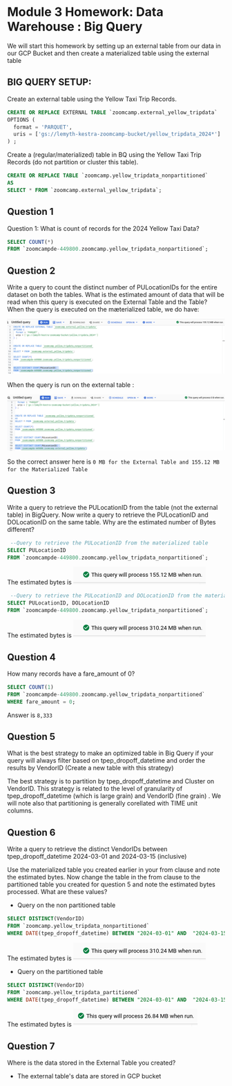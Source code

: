 # Module 3 Homework: Data Warehouse : Big Query
We will start this homework by setting up an external table from our data in our GCP Bucket and then create a materialized table using the external table
## BIG QUERY SETUP:
Create an external table using the Yellow Taxi Trip Records.
``` SQL 
CREATE OR REPLACE EXTERNAL TABLE `zoomcamp.external_yellow_tripdata`
OPTIONS (
  format = 'PARQUET',
  uris = ['gs://lemyth-kestra-zoomcamp-bucket/yellow_tripdata_2024*']
) ;
```

Create a (regular/materialized) table in BQ using the Yellow Taxi Trip Records (do not partition or cluster this table). 

``` SQL 
CREATE OR REPLACE TABLE `zoomcamp.yellow_tripdata_nonpartitioned`
AS 
SELECT * FROM `zoomcamp.external_yellow_tripdata`;
```

## Question 1
Question 1: What is count of records for the 2024 Yellow Taxi Data?
``` SQL 
SELECT COUNT(*) 
FROM `zoomcampde-449800.zoomcamp.yellow_tripdata_nonpartitioned`;

```

## Question 2
Write a query to count the distinct number of PULocationIDs for the entire dataset on both the tables.
What is the estimated amount of data that will be read when this query is executed on the External Table and the Table?
When the query is executed on the mæterialized table, we do have:

![alt text](image.png)

When the query is run on the external table : 

![alt text](image2.png)

So the correct answer here is `0 MB for the External Table and 155.12 MB for the Materialized Table`

## Question 3
Write a query to retrieve the PULocationID from the table (not the external table) in BigQuery. Now write a query to retrieve the PULocationID and DOLocationID on the same table. Why are the estimated number of Bytes different?

``` SQL
 --Query to retrieve the PULocationID from the materialized table
SELECT PULocationID
FROM `zoomcampde-449800.zoomcamp.yellow_tripdata_nonpartitioned`;
```
 The estimated bytes is 
![alt text](image3.png)

``` SQL
 --Query to retrieve the PULocationID and DOLocationID from the materialized table
SELECT PULocationID, DOLocationID
FROM `zoomcampde-449800.zoomcamp.yellow_tripdata_nonpartitioned`;
```
 The estimated bytes is 
![alt text](image4.png)

## Question 4
How many records have a fare_amount of 0?

``` SQL 
SELECT COUNT(1)
FROM `zoomcampde-449800.zoomcamp.yellow_tripdata_nonpartitioned`
WHERE fare_amount = 0;
```
Answer is `8,333`

## Question 5
What is the best strategy to make an optimized table in Big Query if your query will always filter based on tpep_dropoff_datetime and order the results by VendorID (Create a new table with this strategy)

The best strategy is to partition by tpep_dropoff_datetime and Cluster on VendorID. This strategy is related to the level of granularity of tpep_dropoff_datetime (which is large grain) and VendorID (fine grain) . We will note also that partitioning is generally corellated with TIME unit columns.


## Question 6
Write a query to retrieve the distinct VendorIDs between tpep_dropoff_datetime 2024-03-01 and 2024-03-15 (inclusive)

Use the materialized table you created earlier in your from clause and note the estimated bytes. Now change the table in the from clause to the partitioned table you created for question 5 and note the estimated bytes processed. What are these values? 
- Query on the non partitioned table
``` SQL
SELECT DISTINCT(VendorID)
FROM `zoomcamp.yellow_tripdata_nonpartitioned`
WHERE DATE(tpep_dropoff_datetime) BETWEEN "2024-03-01" AND  "2024-03-15";
```
The estimated bytes is ![alt text](image5.png)

- Query on the partitioned table
``` SQL
SELECT DISTINCT(VendorID)
FROM `zoomcamp.yellow_tripdata_partitioned`
WHERE DATE(tpep_dropoff_datetime) BETWEEN "2024-03-01" AND  "2024-03-15";
```
The estimated bytes is ![alt text](image6.png)


## Question 7
Where is the data stored in the External Table you created?

- The external table's data are stored in GCP bucket

